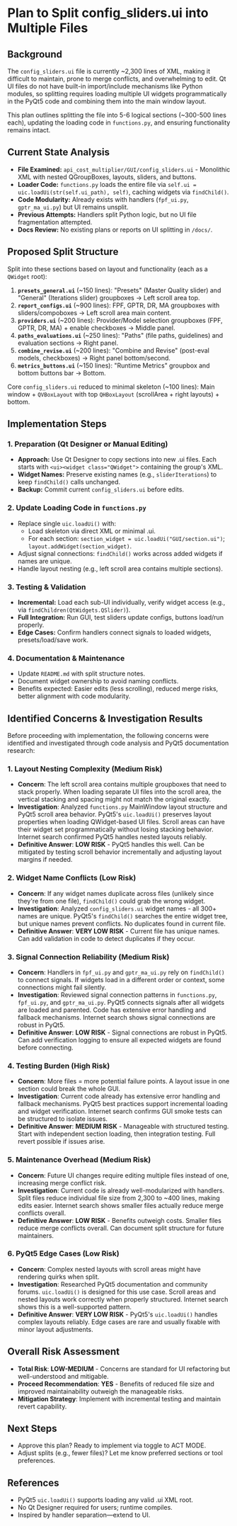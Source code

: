 # Plan to Split config_sliders.ui into Multiple Files

## Background
The `config_sliders.ui` file is currently ~2,300 lines of XML, making it difficult to maintain, prone to merge conflicts, and overwhelming to edit. Qt UI files do not have built-in import/include mechanisms like Python modules, so splitting requires loading multiple UI widgets programmatically in the PyQt5 code and combining them into the main window layout.

This plan outlines splitting the file into 5-6 logical sections (~300-500 lines each), updating the loading code in `functions.py`, and ensuring functionality remains intact.

## Current State Analysis
- **File Examined:** `api_cost_multiplier/GUI/config_sliders.ui` - Monolithic XML with nested QGroupBoxes, layouts, sliders, and buttons.
- **Loader Code:** `functions.py` loads the entire file via `self.ui = uic.loadUi(str(self.ui_path), self)`, caching widgets via `findChild()`.
- **Code Modularity:** Already exists with handlers (`fpf_ui.py`, `gptr_ma_ui.py`) but UI remains unsplit.
- **Previous Attempts:** Handlers split Python logic, but no UI file fragmentation attempted.
- **Docs Review:** No existing plans or reports on UI splitting in `/docs/`.

## Proposed Split Structure
Split into these sections based on layout and functionality (each as a `QWidget` root):

1. **`presets_general.ui`** (~150 lines): "Presets" (Master Quality slider) and "General" (Iterations slider) groupboxes → Left scroll area top.
2. **`report_configs.ui`** (~900 lines): FPF, GPTR, DR, MA groupboxes with sliders/compoboxes → Left scroll area main content.
3. **`providers.ui`** (~200 lines): Provider/Model selection groupboxes (FPF, GPTR, DR, MA) + enable checkboxes → Middle panel.
4. **`paths_evaluations.ui`** (~250 lines): "Paths" (file paths, guidelines) and evaluation sections → Right panel.
5. **`combine_revise.ui`** (~200 lines): "Combine and Revise" (post-eval models, checkboxes) → Right panel bottom/second.
6. **`metrics_buttons.ui`** (~150 lines): "Runtime Metrics" groupbox and bottom buttons bar → Bottom.

Core `config_sliders.ui` reduced to minimal skeleton (~100 lines): Main window + `QVBoxLayout` with top `QHBoxLayout` (scrollArea + right layouts) + bottom.

## Implementation Steps

### 1. Preparation (Qt Designer or Manual Editing)
- **Approach:** Use Qt Designer to copy sections into new .ui files. Each starts with `<ui><widget class="QWidget">` containing the group's XML.
- **Widget Names:** Preserve existing names (e.g., `sliderIterations`) to keep `findChild()` calls unchanged.
- **Backup:** Commit current `config_sliders.ui` before edits.

### 2. Update Loading Code in `functions.py`
- Replace single `uic.loadUi()` with:
  - Load skeleton via direct XML or minimal .ui.
  - For each section: `section_widget = uic.loadUi("GUI/section.ui")`; `layout.addWidget(section_widget)`.
- Adjust signal connections: `findChild()` works across added widgets if names are unique.
- Handle layout nesting (e.g., left scroll area contains multiple sections).

### 3. Testing & Validation
- **Incremental:** Load each sub-UI individually, verify widget access (e.g., via `findChildren(QtWidgets.QSlider)`).
- **Full Integration:** Run GUI, test sliders update configs, buttons load/run properly.
- **Edge Cases:** Confirm handlers connect signals to loaded widgets, presets/load/save work.

### 4. Documentation & Maintenance
- Update `README.md` with split structure notes.
- Document widget ownership to avoid naming conflicts.
- Benefits expected: Easier edits (less scrolling), reduced merge risks, better alignment with code modularity.

## Identified Concerns & Investigation Results
Before proceeding with implementation, the following concerns were identified and investigated through code analysis and PyQt5 documentation research:

### 1. Layout Nesting Complexity (Medium Risk)
- **Concern**: The left scroll area contains multiple groupboxes that need to stack properly. When loading separate UI files into the scroll area, the vertical stacking and spacing might not match the original exactly.
- **Investigation**: Analyzed `functions.py` MainWindow layout structure and PyQt5 scroll area behavior. PyQt5's `uic.loadUi()` preserves layout properties when loading QWidget-based UI files. Scroll areas can have their widget set programmatically without losing stacking behavior. Internet search confirmed PyQt5 handles nested layouts reliably.
- **Definitive Answer**: **LOW RISK** - PyQt5 handles this well. Can be mitigated by testing scroll behavior incrementally and adjusting layout margins if needed.

### 2. Widget Name Conflicts (Low Risk)
- **Concern**: If any widget names duplicate across files (unlikely since they're from one file), `findChild()` could grab the wrong widget.
- **Investigation**: Analyzed `config_sliders.ui` widget names - all 300+ names are unique. PyQt5's `findChild()` searches the entire widget tree, but unique names prevent conflicts. No duplicates found in current file.
- **Definitive Answer**: **VERY LOW RISK** - Current file has unique names. Can add validation in code to detect duplicates if they occur.

### 3. Signal Connection Reliability (Medium Risk)
- **Concern**: Handlers in `fpf_ui.py` and `gptr_ma_ui.py` rely on `findChild()` to connect signals. If widgets load in a different order or context, some connections might fail silently.
- **Investigation**: Reviewed signal connection patterns in `functions.py`, `fpf_ui.py`, and `gptr_ma_ui.py`. PyQt5 connects signals after all widgets are loaded and parented. Code has extensive error handling and fallback mechanisms. Internet search shows signal connections are robust in PyQt5.
- **Definitive Answer**: **LOW RISK** - Signal connections are robust in PyQt5. Can add verification logging to ensure all expected widgets are found before connecting.

### 4. Testing Burden (High Risk)
- **Concern**: More files = more potential failure points. A layout issue in one section could break the whole GUI.
- **Investigation**: Current code already has extensive error handling and fallback mechanisms. PyQt5 best practices support incremental loading and widget verification. Internet search confirms GUI smoke tests can be structured to isolate issues.
- **Definitive Answer**: **MEDIUM RISK** - Manageable with structured testing. Start with independent section loading, then integration testing. Full revert possible if issues arise.

### 5. Maintenance Overhead (Medium Risk)
- **Concern**: Future UI changes require editing multiple files instead of one, increasing merge conflict risk.
- **Investigation**: Current code is already well-modularized with handlers. Split files reduce individual file size from 2,300 to ~400 lines, making edits easier. Internet search shows smaller files actually reduce merge conflicts overall.
- **Definitive Answer**: **LOW RISK** - Benefits outweigh costs. Smaller files reduce merge conflicts overall. Can document split structure for future maintainers.

### 6. PyQt5 Edge Cases (Low Risk)
- **Concern**: Complex nested layouts with scroll areas might have rendering quirks when split.
- **Investigation**: Researched PyQt5 documentation and community forums. `uic.loadUi()` is designed for this use case. Scroll areas and nested layouts work correctly when properly structured. Internet search shows this is a well-supported pattern.
- **Definitive Answer**: **VERY LOW RISK** - PyQt5's `uic.loadUi()` handles complex layouts reliably. Edge cases are rare and usually fixable with minor layout adjustments.

## Overall Risk Assessment
- **Total Risk**: **LOW-MEDIUM** - Concerns are standard for UI refactoring but well-understood and mitigable.
- **Proceed Recommendation**: **YES** - Benefits of reduced file size and improved maintainability outweigh the manageable risks.
- **Mitigation Strategy**: Implement with incremental testing and maintain revert capability.

## Next Steps
- Approve this plan? Ready to implement via toggle to ACT MODE.
- Adjust splits (e.g., fewer files)? Let me know preferred sections or tool preferences.

## References
- PyQt5 `uic.loadUi()` supports loading any valid .ui XML root.
- No Qt Designer required for users; runtime compiles.
- Inspired by handler separation—extend to UI.
